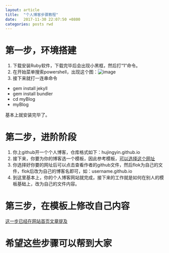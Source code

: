 ```yaml
---
layout: article
title:  "个人博客步骤教程"
date:   2017-11-30 22:07:50 +0800
categories: posts rwd
---
```


# 第一步，环境搭建
1. 下载安装Ruby软件，下载完毕后会出现小黑框，然后打“1”命令。
2. 在开始菜单搜索powershell，出现这个图：![image](https://image.baidu.com/search/detail?ct=503316480&z=0&ipn=d&word=powershell&step_word=&hs=0&pn=25&spn=0&di=104586849290&pi=0&rn=1&tn=baiduimagedetail&is=0%2C0&istype=2&ie=utf-8&oe=utf-8&in=&cl=2&lm=-1&st=-1&cs=4068599770%2C2515903886&os=3897701010%2C2997576922&simid=26432010%2C617864299&adpicid=0&lpn=0&ln=1921&fr=&fmq=1514609081001_R&fm=result&ic=0&s=undefined&se=&sme=&tab=0&width=&height=&face=undefined&ist=&jit=&cg=&bdtype=0&oriquery=&objurl=http%3A%2F%2Fimage001.server110.com%2F20170330%2F3304f48c2f89ae9d156b319b4c59938c.jpg&fromurl=ippr_z2C%24qAzdH3FAzdH3Fooo_z%26e3Bfj6ej688a_z%26e3Bv54AzdH3F3tw5vijg2AzdH3Fda80anAzdH3Fdblbda8_z%26e3Bip4s&gsm=0&rpstart=0&rpnum=0)
3. 接下来就打一连串命令
- gem install jekyll
- gem install bundler
- cd myBlog
- myBlog

基本上就安装完毕了。

# 第二步，进阶阶段
1. 你上github开一个个人博客，仓库格式如下：hujingyin.github.io
2. 接下来，你要为你的博客选一个模板，因此参考模板，[可以选择这个网址](http://jekyllthemes.org/)
3. 你选择好你要的网址后可以点击查看作者的github文件，然后flok为自己的文件，flok后改为自己的博客名即可，如：username.github.io
4. 到这里基本上，你的个人博客网站就完成，接下来的工作就是如何在别人的模板基础上，改为自己的文件内容。

# 第三步，在模板上修改自己内容
[这一步已经在网站首页文章提及](https://hujingyin.github.io/%E4%B8%80%E4%BA%9B%E5%BB%BA%E8%AE%AE/)

# 希望这些步骤可以帮到大家
